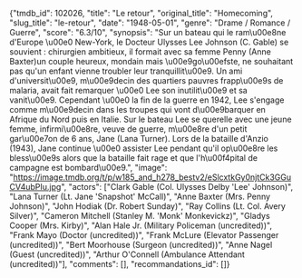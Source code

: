 {"tmdb_id": 102026, "title": "Le retour", "original_title": "Homecoming", "slug_title": "le-retour", "date": "1948-05-01", "genre": "Drame / Romance / Guerre", "score": "6.3/10", "synopsis": "Sur un bateau qui le ram\u00e8ne d'Europe \u00e0 New-York, le Docteur Ulysses Lee Johnson (C. Gable) se souvient : chirurgien ambitieux, il formait avec sa femme Penny (Anne Baxter)un couple heureux, mondain mais \u00e9go\u00efste, ne souhaitant pas qu'un enfant vienne troubler leur tranquillit\u00e9. Un ami d'universit\u00e9, m\u00e9decin des quartiers pauvres frapp\u00e9s de malaria, avait fait remarquer \u00e0 Lee son inutilit\u00e9 et sa vanit\u00e9. Cependant \u00e0 la fin de la guerre en 1942, Lee s'engage comme m\u00e9decin dans les troupes qui vont d\u00e9barquer en Afrique du Nord puis en Italie. Sur le bateau Lee se querelle avec une jeune femme, infirmi\u00e8re, veuve de guerre, m\u00e8re d'un petit gar\u00e7on de 6 ans, Jane (Lana Turner). Lors de la bataille d'Anzio (1943), Jane continue \u00e0 assister Lee pendant qu'il op\u00e8re les bless\u00e9s alors que la bataille fait rage et que l'h\u00f4pital de campagne est bombard\u00e9.", "image": "https://image.tmdb.org/t/p/w185_and_h278_bestv2/eSlcxtkGy0njtCk3GGuCV4ubPIu.jpg", "actors": ["Clark Gable (Col. Ulysses Delby 'Lee' Johnson)", "Lana Turner (Lt. Jane 'Snapshot' McCall)", "Anne Baxter (Mrs. Penny Johnson)", "John Hodiak (Dr. Robert Sunday)", "Ray Collins (Lt. Col. Avery Silver)", "Cameron Mitchell (Stanley M. 'Monk' Monkevickz)", "Gladys Cooper (Mrs. Kirby)", "Alan Hale Jr. (Military Policeman (uncredited))", "Frank Mayo (Doctor (uncredited))", "Frank McLure (Elevator Passenger (uncredited))", "Bert Moorhouse (Surgeon (uncredited))", "Anne Nagel (Guest (uncredited))", "Arthur O'Connell (Ambulance Attendant (uncredited))"], "comments": [], "recommandations_id": []}